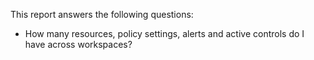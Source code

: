 This report answers the following questions:

- How many resources, policy settings, alerts and active controls do I have across workspaces?
